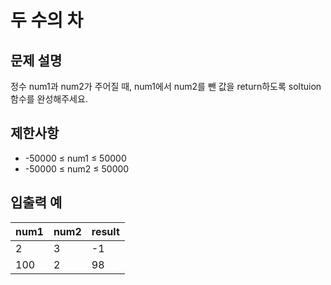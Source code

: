 # 두 수의 차

## 문제 설명

정수 num1과 num2가 주어질 때, num1에서 num2를 뺀 값을 return하도록 soltuion 함수를 완성해주세요.  


## 제한사항

- -50000 ≤ num1 ≤ 50000
- -50000 ≤ num2 ≤ 50000


## 입출력 예

| num1 | num2 | result |
|------|------|--------|
| 2    | 3    | -1     |
| 100  | 2    | 98     |
